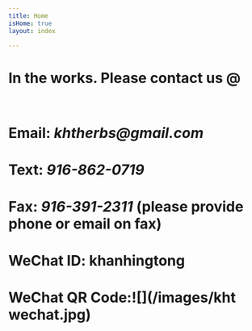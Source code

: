 ```yaml
---
title: Home
isHome: true
layout: index

---
```

# In the works. Please contact us @

<br>

# Email: **_khtherbs@gmail.com_**

# Text: **_916-862-0719_**

# Fax: **_916-391-2311_** (please provide phone or email on fax)

# WeChat ID: **khanhingtong**

# WeChat QR Code:![](/images/kht wechat.jpg)